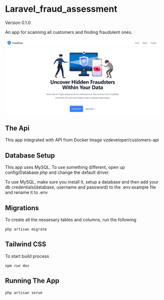 # Laravel_fraud_assessment

Version 0.1.0

An app for scanning all customers and finding fraudulent ones.

![Alt text](/public/images/fraudScan.png "FraudSCan")


## The Api
This app integrated with API from Docker Image vzdeveloper/customers-api

## Database Setup
This app uses MySQL. To use something different, open up config/Database.php and change the default driver.

To use MySQL, make sure you install it, setup a database and then add your db credentials(database, username and password) to the .env.example file and rename it to .env

## Migrations
To create all the nessesary tables and columns, run the following
```
php artisan migrate
```

## Tailwind CSS
To start build process
```
npm run dev
```

## Running The App
```
php artisan serve
```